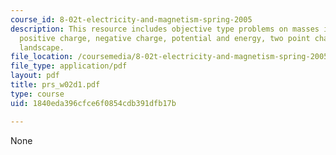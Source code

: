 ```yaml
---
course_id: 8-02t-electricity-and-magnetism-spring-2005
description: This resource includes objective type problems on masses in potentials,
  positive charge, negative charge, potential and energy, two point charges and potential
  landscape.
file_location: /coursemedia/8-02t-electricity-and-magnetism-spring-2005/1840eda396cfce6f0854cdb391dfb17b_prs_w02d1.pdf
file_type: application/pdf
layout: pdf
title: prs_w02d1.pdf
type: course
uid: 1840eda396cfce6f0854cdb391dfb17b

---
```

None